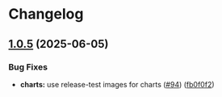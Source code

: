 # Changelog

## [1.0.5](https://github.com/astriaorg/astria-release-test/compare/composer-v1.0.4...composer-v1.0.5) (2025-06-05)


### Bug Fixes

* **charts:** use release-test images for charts ([#94](https://github.com/astriaorg/astria-release-test/issues/94)) ([fb0f0f2](https://github.com/astriaorg/astria-release-test/commit/fb0f0f279282a7b5049e2a161f3a299782aa8e2f))

